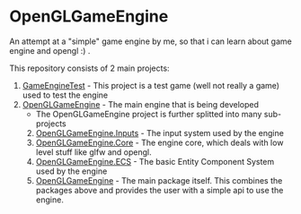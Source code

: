 # OpenGLGameEngine
An attempt at a "simple" game engine by me, so that i can learn about game engine and opengl :) .

This repository consists of 2 main projects:

1. [GameEngineTest](GameEngineTest) - This project is a test game (well not really a game) used to test the engine
2. [OpenGLGameEngine](OpenGLGameEngine) - The main engine that is being developed
   - The OpenGLGameEngine project is further splitted into many sub-projects
    2. [OpenGLGameEngine.Inputs](OpenGLGameEngine.Inputs) - The input system used by the engine<br/>
    1. [OpenGLGameEngine.Core](OpenGLGameEngine.Core) - The engine core, which deals with low <br/>
      level stuff like glfw and opengl.
   3. [OpenGLGameEngine.ECS](OpenGLGameEngine.ECS) - The basic Entity Component System used by the engine<br/>
   4. [OpenGLGameEngine](OpenGLGameEngine) - The main package itself. This combines the packages above and provides the user with a simple api to use the engine.
